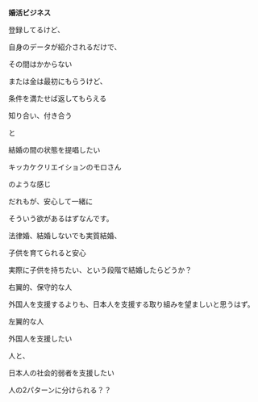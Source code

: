 
**婚活ビジネス**

  

登録してるけど、

自身のデータが紹介されるだけで、

その間はかからない

  

または金は最初にもらうけど、

条件を満たせば返してもらえる

  

知り合い、付き合う

と

結婚の間の状態を提唱したい

  

キッカケクリエイションのモロさん

のような感じ

  

  

だれもが、安心して一緒に

そういう欲があるはずなんです。

  

  

法律婚、結婚しないでも実質結婚、

子供を育てられると安心

  

実際に子供を持ちたい、という段階で結婚したらどうか？

  

右翼的、保守的な人

外国人を支援するよりも、日本人を支援する取り組みを望ましいと思うはず。

  

左翼的な人

外国人を支援したい

人と、

日本人の社会的弱者を支援したい

人の2パターンに分けられる？？